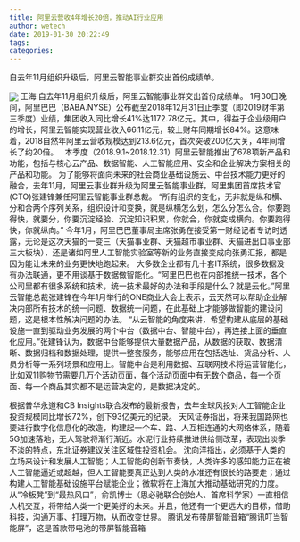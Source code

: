 ```yaml
---
title: 阿里云营收4年增长20倍，推动AI行业应用
author: wetech
date: 2019-01-30 20:22:49
tags: 
categories: 
---
```

自去年11月组织升级后，阿里云智能事业群交出首份成绩单。
<!-- more -->
<img align="center" border="0" src="https://imgcdn.yicai.com/uppics/images/2019/01/982e6bf92b8b6b8f7cc8a4099d021dbf.jpg" />
王海
自去年11月组织升级后，阿里云智能事业群交出首份成绩单。
1月30日晚间，阿里巴巴（BABA.NYSE）公布截至2018年12月31日止季度（即2019财年第三季度）业绩，集团收入同比增长41%达1172.78亿元。其中，得益于企业级用户的增长，阿里云智能实现营业收入66.11亿元，较上财年同期增长84%。这意味着，2018自然年阿里云营收规模达到213.6亿元，首次突破200亿大关，4年间增长了约20倍。
 
本季度（2018.9.1~2018.12.31）阿里云智能推出了678项新产品和功能，包括与核心云产品、数据智能、人工智能应用、安全和企业解决方案相关的产品和功能。
为了能够将面向未来的社会商业基础设施云、中台技术能力更好的融合，去年11月，阿里云事业群升级为阿里云智能事业群，阿里集团首席技术官(CTO)张建锋兼任阿里云智能事业群总裁。
“所有组织的变化，无非就是纵和横、分和合两个序列关系，组织设计和变换，就是纵横怎么划，怎么分怎么合。你要跑得快，就要分，你要沉淀经验、沉淀知识积累，你就合，你就变成横向。你要跑得快，你就纵向。” 今年1月，阿里巴巴董事局主席张勇在接受第一财经记者专访时透露，无论是这次天猫的一变三（天猫事业群、天猫超市事业群、天猫进出口事业部三大板块），还是诸如阿里人工智能实验室等新的业务直接变成向张勇汇报，都是因为能让未来的业务更快地跑起来。
大多数企业都有几十套IT系统，很多数据没有办法联通，更不用谈基于数据做智能化。“阿里巴巴也在内部推统一技术，各个公司里都有很多系统和技术，统一技术最好的办法和手段是什么？就是云化。”阿里云智能总裁张建锋在今年1月举行的ONE商业大会上表示，云天然可以帮助企业解决内部所有技术的统一问题、数据统一问题，在此基础上才能够做智能的建设问题，这是根本性解决问题的办法。
“从云智能的角度来讲，希望构建从底层的基础设施一直到驱动业务发展的两个中台（数据中台、智能中台），再连接上面的垂直化应用。”张建锋认为，数据中台能够提供大量数据产品，从数据的获取、数据清晰、数据归档和数据处理，提供一整套服务，能够应用在包括选址、货品分析、人员分析等一系列场景和应用上。智能中台是利用数据、互联网技术将运营智能化，比如双11购物节需要几万个活动页面，每个活动页面中有无数个商品，每一个页面、每一个商品其实都不是运营决定的，是数据决定的。
 
 
根据普华永道和CB Insights联合发布的最新报告，去年全球风投对人工智能企业投资规模同比增长72%，创下93亿美元的纪录。
天风证券指出，将来我国路网也要进行数字化信息化的改造，构建起一个车、路、人互相连通的大网络体系，随着5G加速落地，无人驾驶将渐行渐近。水泥行业持续推进供给侧改革，表现出淡季不淡的特点，东北证券建议关注区域性投资机会。
沈向洋指出，必须基于人类的立场来设计和发展人工智能；人工智能的创新节奏快，人类许多的感知能力正在被人工智能逼近或超越，但人工智能要真正达到人类的水准还有很长的路要走；通过构建人工智能基础设施平台赋能企业；微软将在上海加大推动基础研究的力度。
从“冷板凳”到“最热风口”，俞凯博士（思必驰联合创始人、首席科学家）一直相信人机交互，将带给人类一个更美好的未来。并且，他还有一个更远大的目标，借助科技，沟通万事、打理万物，从而改变世界。
腾讯发布带屏智能音箱“腾讯叮当智能屏”，这是首款带电池的带屏智能音箱
